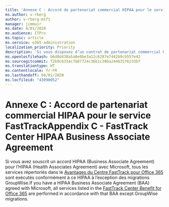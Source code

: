 ```yaml
---
title: 'Annexe C : Accord de partenariat commercial HIPAA pour le service FastTrack'
ms.author: v-rberg
author: v-rberg-msft
manager: jimmuir
ms.date: 4/01/2020
ms.audience: ITPro
ms.topic: article
ms.service: o365-administration
localization_priority: Priority
description: 'Si vous disposez d’un contrat de partenariat commercial HIPAA avec Microsoft pour les services FastTrack, tous les services répertoriés dans le FastTrack Center Benefit for Office 365 sont inclus dans ce contrat sauf :'
ms.openlocfilehash: b6d0d438a5a0e0be3a12c6287e7442b9cb557e42
ms.sourcegitcommit: f2b9cb334c7687724c36b1c38ba24463576233bf
ms.translationtype: HT
ms.contentlocale: fr-FR
ms.lasthandoff: 04/01/2020
ms.locfileid: "43098052"
---
```

# <a name="appendix-c---fasttrack-center-hipaa-business-associate-agreement"></a><span data-ttu-id="a93d6-103">Annexe C : Accord de partenariat commercial HIPAA pour le service FastTrack</span><span class="sxs-lookup"><span data-stu-id="a93d6-103">Appendix C - FastTrack Center HIPAA Business Associate Agreement</span></span>

<span data-ttu-id="a93d6-104">Si vous avez souscrit un accord HIPAA (Business Associate Agreement) pour l’HIPAA (Health Associates Agreement) avec Microsoft, tous les services répertoriés dans le [Avantages du Centre FastTrack pour Office 365](O365-fasttrack-benefit-for-office-365.md) sont exécutés conformément à ce HIPAA à l’exception des migrations GroupWise.</span><span class="sxs-lookup"><span data-stu-id="a93d6-104">If you have a HIPAA Business Associate Agreement (BAA) agreed with Microsoft, all services listed in the [FastTrack Center Benefit for Office 365](O365-fasttrack-benefit-for-office-365.md) are performed in accordance with that BAA except GroupWise migrations.</span></span>


